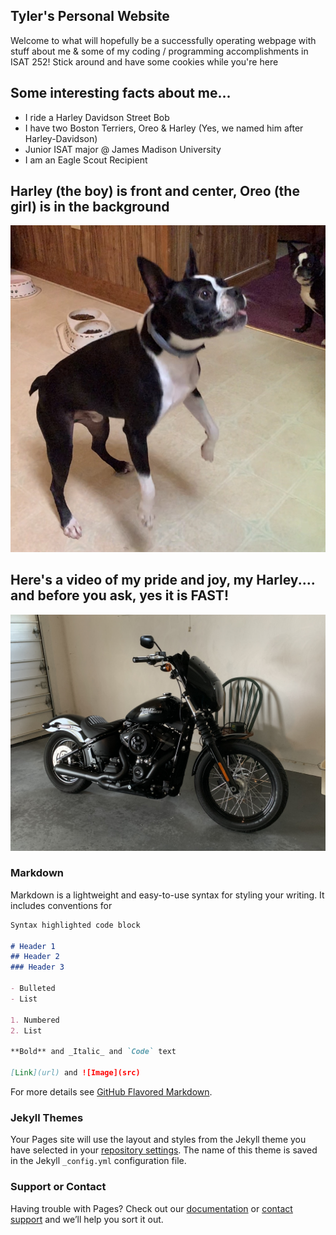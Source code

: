 ## Tyler's Personal Website

Welcome to what will hopefully be a successfully operating webpage with stuff about me & some of my coding / programming accomplishments in ISAT 252! Stick around and have some cookies while you're here

## Some interesting facts about me...
- I ride a Harley Davidson Street Bob
- I have two Boston Terriers, Oreo & Harley (Yes, we named him after Harley-Davidson)
- Junior ISAT major @ James Madison University
- I am an Eagle Scout Recipient

## Harley (the boy) is front and center, Oreo (the girl) is in the background

![](IMG_E1667.JPG)

## Here's a video of my pride and joy, my Harley.... and before you ask, yes it is FAST!

![](IMG_1534.JPG)

### Markdown

Markdown is a lightweight and easy-to-use syntax for styling your writing. It includes conventions for

```markdown
Syntax highlighted code block

# Header 1
## Header 2
### Header 3

- Bulleted
- List

1. Numbered
2. List

**Bold** and _Italic_ and `Code` text

[Link](url) and ![Image](src)
```

For more details see [GitHub Flavored Markdown](https://guides.github.com/features/mastering-markdown/).

### Jekyll Themes

Your Pages site will use the layout and styles from the Jekyll theme you have selected in your [repository settings](https://github.com/astontk/astontk.github.io/settings). The name of this theme is saved in the Jekyll `_config.yml` configuration file.

### Support or Contact

Having trouble with Pages? Check out our [documentation](https://docs.github.com/categories/github-pages-basics/) or [contact support](https://github.com/contact) and we’ll help you sort it out.
